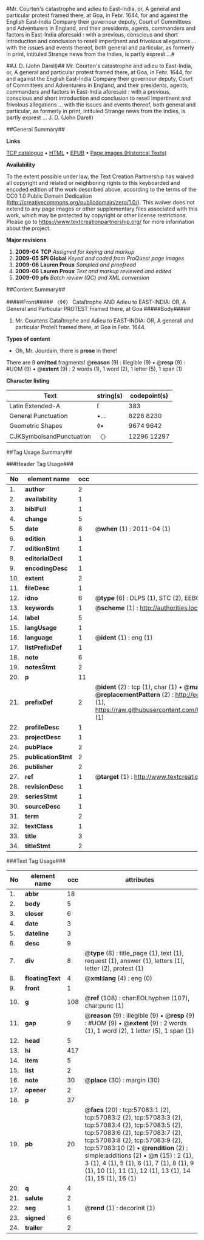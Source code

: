 #Mr. Courten's catastrophe and adieu to East-India, or, A general and particular protest framed there, at Goa, in Febr. 1644, for and against the English East-India Company their governour deputy, Court of Committees and Adventurers in England, and their presidents, agents, commanders and factors in East-India aforesaid : with a previous, conscious and short introduction and conclusion to resell impertinent and frivolous allegations ... with the issues and events thereof, both general and particular, as formerly in print, intituled Strange news from the Indies, is partly exprest ...#

##J. D. (John Darell)##
Mr. Courten's catastrophe and adieu to East-India, or, A general and particular protest framed there, at Goa, in Febr. 1644, for and against the English East-India Company their governour deputy, Court of Committees and Adventurers in England, and their presidents, agents, commanders and factors in East-India aforesaid : with a previous, conscious and short introduction and conclusion to resell impertinent and frivolous allegations ... with the issues and events thereof, both general and particular, as formerly in print, intituled Strange news from the Indies, is partly exprest ...
J. D. (John Darell)

##General Summary##

**Links**

[TCP catalogue](http://www.ota.ox.ac.uk/tcp/)  • 
[HTML](http://tei.it.ox.ac.uk/tcp/Texts-HTML/free/A36/A36808.html)  • 
[EPUB](http://tei.it.ox.ac.uk/tcp/Texts-EPUB/free/A36/A36808.epub) • 
[Page images (Historical Texts)](https://historicaltexts.jisc.ac.uk/eebo-12251029e)

**Availability**

To the extent possible under law, the Text Creation Partnership has waived all copyright and related or neighboring rights to this keyboarded and encoded edition of the work described above, according to the terms of the CC0 1.0 Public Domain Dedication (http://creativecommons.org/publicdomain/zero/1.0/). This waiver does not extend to any page images or other supplementary files associated with this work, which may be protected by copyright or other license restrictions. Please go to https://www.textcreationpartnership.org/ for more information about the project.

**Major revisions**

1. __2009-04__ __TCP__ *Assigned for keying and markup*
1. __2009-05__ __SPi Global__ *Keyed and coded from ProQuest page images*
1. __2009-06__ __Lauren Proux__ *Sampled and proofread*
1. __2009-06__ __Lauren Proux__ *Text and markup reviewed and edited*
1. __2009-09__ __pfs__ *Batch review (QC) and XML conversion*

##Content Summary##

#####Front#####
〈◊◊〉 Cataſtrophe AND Adieu to EAST-INDIA: OR, A General and Particular PROTEST Framed there, at Goa 
#####Body#####

1. Mr. Courtens Cataſtrophe and Adieu to EAST-INDIA: OR, A generall and particular Proteſt framed there, at Goa in Febr. 1644.

**Types of content**

  * Oh, Mr. Jourdain, there is **prose** in there!

There are 9 **omitted** fragments! 
 @__reason__ (9) : illegible (9)  •  @__resp__ (9) : #UOM (9)  •  @__extent__ (9) : 2 words (1), 1 word (2), 1 letter (5), 1 span (1)

**Character listing**


|Text|string(s)|codepoint(s)|
|---|---|---|
|Latin Extended-A|ſ|383|
|General Punctuation|•…|8226 8230|
|Geometric Shapes|◊▪|9674 9642|
|CJKSymbolsandPunctuation|〈〉|12296 12297|

##Tag Usage Summary##

###Header Tag Usage###

|No|element name|occ|attributes|
|---|---|---|---|
|1.|__author__|2||
|2.|__availability__|1||
|3.|__biblFull__|1||
|4.|__change__|5||
|5.|__date__|8| @__when__ (1) : 2011-04 (1)|
|6.|__edition__|1||
|7.|__editionStmt__|1||
|8.|__editorialDecl__|1||
|9.|__encodingDesc__|1||
|10.|__extent__|2||
|11.|__fileDesc__|1||
|12.|__idno__|6| @__type__ (6) : DLPS (1), STC (2), EEBO-CITATION (1), OCLC (1), VID (1)|
|13.|__keywords__|1| @__scheme__ (1) : http://authorities.loc.gov/ (1)|
|14.|__label__|5||
|15.|__langUsage__|1||
|16.|__language__|1| @__ident__ (1) : eng (1)|
|17.|__listPrefixDef__|1||
|18.|__note__|6||
|19.|__notesStmt__|2||
|20.|__p__|11||
|21.|__prefixDef__|2| @__ident__ (2) : tcp (1), char (1)  •  @__matchPattern__ (2) : ([0-9\-]+):([0-9IVX]+) (1), (.+) (1)  •  @__replacementPattern__ (2) : http://eebo.chadwyck.com/downloadtiff?vid=$1&page=$2 (1), https://raw.githubusercontent.com/textcreationpartnership/Texts/master/tcpchars.xml#$1 (1)|
|22.|__profileDesc__|1||
|23.|__projectDesc__|1||
|24.|__pubPlace__|2||
|25.|__publicationStmt__|2||
|26.|__publisher__|2||
|27.|__ref__|1| @__target__ (1) : http://www.textcreationpartnership.org/docs/. (1)|
|28.|__revisionDesc__|1||
|29.|__seriesStmt__|1||
|30.|__sourceDesc__|1||
|31.|__term__|2||
|32.|__textClass__|1||
|33.|__title__|3||
|34.|__titleStmt__|2||


###Text Tag Usage###

|No|element name|occ|attributes|
|---|---|---|---|
|1.|__abbr__|18||
|2.|__body__|5||
|3.|__closer__|6||
|4.|__date__|3||
|5.|__dateline__|3||
|6.|__desc__|9||
|7.|__div__|8| @__type__ (8) : title_page (1), text (1), request (1), answer (1), letters (1), letter (2), protest (1)|
|8.|__floatingText__|4| @__xml:lang__ (4) : eng (0)|
|9.|__front__|1||
|10.|__g__|108| @__ref__ (108) : char:EOLhyphen (107), char:punc (1)|
|11.|__gap__|9| @__reason__ (9) : illegible (9)  •  @__resp__ (9) : #UOM (9)  •  @__extent__ (9) : 2 words (1), 1 word (2), 1 letter (5), 1 span (1)|
|12.|__head__|5||
|13.|__hi__|417||
|14.|__item__|5||
|15.|__list__|2||
|16.|__note__|30| @__place__ (30) : margin (30)|
|17.|__opener__|2||
|18.|__p__|37||
|19.|__pb__|20| @__facs__ (20) : tcp:57083:1 (2), tcp:57083:2 (2), tcp:57083:3 (2), tcp:57083:4 (2), tcp:57083:5 (2), tcp:57083:6 (2), tcp:57083:7 (2), tcp:57083:8 (2), tcp:57083:9 (2), tcp:57083:10 (2)  •  @__rendition__ (2) : simple:additions (2)  •  @__n__ (15) : 2 (1), 3 (1), 4 (1), 5 (1), 6 (1), 7 (1), 8 (1), 9 (1), 10 (1), 11 (1), 12 (1), 13 (1), 14 (1), 15 (1), 16 (1)|
|20.|__q__|4||
|21.|__salute__|2||
|22.|__seg__|1| @__rend__ (1) : decorInit (1)|
|23.|__signed__|6||
|24.|__trailer__|2||
